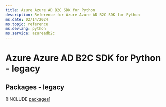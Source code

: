 ```yaml
---
title: Azure Azure AD B2C SDK for Python
description: Reference for Azure Azure AD B2C SDK for Python
ms.date: 02/14/2024
ms.topic: reference
ms.devlang: python
ms.service: azureadb2c
---
```

# Azure Azure AD B2C SDK for Python - legacy
## Packages - legacy
[!INCLUDE [packages](azure-ad-b2c-index.md)]